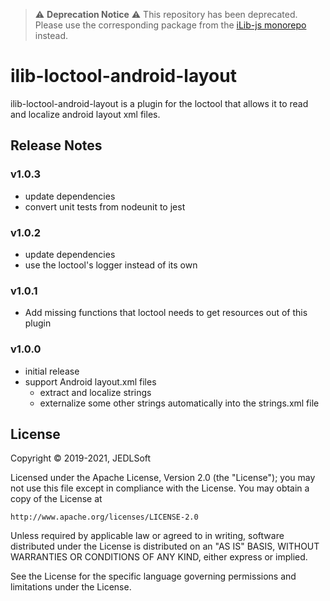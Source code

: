 
> :warning: **Deprecation Notice** :warning:
> This repository has been deprecated. Please use the corresponding package from the [iLib-js monorepo](https://github.com/iLib-js/ilib-mono) instead.

# ilib-loctool-android-layout

ilib-loctool-android-layout is a plugin for the loctool that
allows it to read and localize android layout xml files.

## Release Notes

### v1.0.3

- update dependencies
- convert unit tests from nodeunit to jest

### v1.0.2

- update dependencies
- use the loctool's logger instead of its own

### v1.0.1

- Add missing functions that loctool needs to get resources out of this plugin

### v1.0.0

- initial release
- support Android layout.xml files
    - extract and localize strings
    - externalize some other strings automatically into the strings.xml file

## License

Copyright © 2019-2021, JEDLSoft

Licensed under the Apache License, Version 2.0 (the "License");
you may not use this file except in compliance with the License.
You may obtain a copy of the License at

    http://www.apache.org/licenses/LICENSE-2.0

Unless required by applicable law or agreed to in writing, software
distributed under the License is distributed on an "AS IS" BASIS,
WITHOUT WARRANTIES OR CONDITIONS OF ANY KIND, either express or implied.

See the License for the specific language governing permissions and
limitations under the License.
